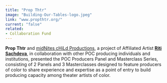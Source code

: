 ```yaml
---
title: "Prop Thtr"
image: "Building-Our-Tables-logo.jpeg"
link: "www.propthtr.org/"
current: "false"
related:
- Collaboration Fund
---
```


**Prop Thtr** and [midNites cHiLd Productions](https://www.facebook.com/midniteschild/), a project of Affiliated Artist **[Riti Sachdeva](https://newplayexchange.org/users/630/riti-sachdeva)**, in collaboration with other POC producing individuals and institutions, presented the POC Producers Panel and Masterclass Series, consisting of 2 Panels and 3 Masterclasses designed to feature producers of color to share experience and expertise as a point of entry to build producing capacity among theater artists of color.
